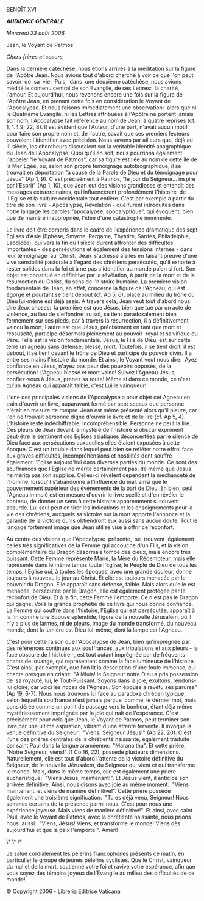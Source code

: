 BENOÎT XVI

***AUDIENCE GÉNÉRALE***

*Mercredi 23 août 2006*

Jean, le Voyant de Patmos

*Chers frères et soeurs,*

Dans la dernière catéchèse, nous étions arrivés à la méditation sur la figure de l'Apôtre Jean. Nous avions tout d'abord cherché à voir ce que l'on peut savoir  de  sa  vie.  Puis,  dans  une deuxième catéchèse, nous avions médité le contenu central de son Evangile, de ses Lettres:  la charité, l'amour. Et aujourd'hui, nous revenons encore une fois sur la figure de l'Apôtre Jean, en prenant cette fois en considération le Voyant de l'Apocalypse. Et nous faisons immédiatement une observation:  alors que ni le Quatrième Evangile, ni les Lettres attribuées à l'Apôtre ne portent jamais son nom, l'Apocalypse fait référence au nom de Jean, à quatre reprises (cf. 1, 1.4.9; 22, 8). Il est évident que l'Auteur, d'une part, n'avait aucun motif pour taire son propre nom et, de l'autre, savait que ses premiers lecteurs pouvaient l'identifier avec précision. Nous savons par ailleurs que, déjà au III siècle, les chercheurs discutaient sur la véritable identité anagraphique du Jean de l'Apocalypse. Quoi qu'il en soit, nous pourrions également l'appeler "le Voyant de Patmos", car sa figure est liée au nom de cette île de la Mer Egée, où, selon son propre témoignage autobiographique, il se trouvait en déportation "à cause de la Parole de Dieu et du témoignage pour Jésus" (Ap 1, 9). C'est précisément à Patmos, "le jour du Seigneur... inspiré par l'Esprit" (Ap 1, 10), que Jean eut des visions grandioses et entendit des messages extraordinaires, qui influencèrent profondément l'histoire  de  l'Eglise et la culture occidentale tout entière. C'est par exemple à partir du titre de son livre - Apocalypse, Révélation - que furent introduites dans notre langage les paroles "apocalypse, apocalyptique", qui évoquent, bien que de manière inappropriée, l'idée d'une catastrophe imminente.

Le livre doit être compris dans le cadre de l'expérience dramatique des sept Eglises d'Asie (Ephèse, Smyrne, Pergame, Thyatire, Sardes, Philadelphie, Laodicée), qui vers la fin du I siècle durent affronter des difficultés importantes - des persécutions et également des tensions internes - dans leur témoignage  au  Christ.  Jean  s'adresse à elles en faisant preuve d'une vive sensibilité pastorale à l'égard des chrétiens persécutés, qu'il exhorte à rester solides dans la foi et à ne pas s'identifier au monde païen si fort. Son objet est constitué en définitive par la révélation, à partir de la mort et de la résurrection du Christ, du sens de l'histoire humaine. La première vision fondamentale de Jean, en effet, concerne la figure de l'Agneau, qui est égorgé et pourtant se tient debout (cf. Ap 5, 6), placé au milieu du trône où Dieu lui-même est déjà assis. A travers cela, Jean veut tout d'abord nous dire deux choses:  la première est que Jésus, bien que tué par un acte de violence, au lieu de s'effondrer au sol, se tient paradoxalement bien fermement sur ses pieds, car à travers la résurrection, il a définitivement vaincu la mort; l'autre est que Jésus, précisément en tant que mort et ressuscité, participe désormais pleinement au pouvoir  royal et salvifique du Père. Telle est la vision fondamentale. Jésus, le Fils de Dieu, est sur cette terre un agneau sans défense, blessé, mort. Toutefois, il se tient droit, il est debout, il se tient devant le trône de Dieu et participe du pouvoir divin. Il a entre ses mains l'histoire du monde. Et ainsi, le Voyant veut nous dire:  Ayez confiance en Jésus, n'ayez pas peur des pouvoirs opposés, de la persécution! L'Agneau blessé et mort vainc! Suivez l'Agneau Jésus, confiez-vous à Jésus, prenez sa route! Même si dans ce monde, ce n'est qu'un Agneau qui apparaît faible, c'est Lui le vainqueur!

L'une des principales visions de l'Apocalypse a pour objet cet Agneau en train d'ouvrir un livre, auparavant fermé par sept sceaux que personne n'était en mesure de rompre. Jean est même présenté alors qu'il pleure, car l'on ne trouvait personne digne d'ouvrir le livre et de le lire (cf. Ap 5, 4). L'histoire reste indéchiffrable, incompréhensible. Personne ne peut la lire. Ces pleurs de Jean devant le mystère de l'histoire si obscur expriment peut-être le sentiment des Eglises asiatiques déconcertées par le silence de Dieu face aux persécutions auxquelles elles étaient exposées à cette époque. C'est un trouble dans lequel peut bien se refléter notre effroi face aux graves difficultés, incompréhensions et hostilités dont souffre également l'Eglise aujourd'hui dans diverses parties du monde. Ce sont des souffrances que l'Eglise ne mérite certainement pas, de même que Jésus ne mérita pas son supplice. Celles-ci révèlent cependant la méchanceté de l'homme, lorsqu'il s'abandonne à l'influence du mal, ainsi que le gouvernement supérieur des événements de la part de Dieu. Eh bien, seul l'Agneau immolé est en mesure d'ouvrir le livre scellé et d'en révéler le contenu, de donner un sens à cette histoire apparemment si souvent absurde. Lui seul peut en tirer les indications et les enseignements pour la vie des chrétiens, auxquels sa victoire sur la mort apporte l'annonce et la garantie de la victoire qu'ils obtiendront eux aussi sans aucun doute. Tout le langage fortement imagé que Jean utilise vise à offrir ce réconfort.

Au centre des visions que l'Apocalypse  présente,  se  trouvent  également celles très significatives de la Femme qui accouche d'un Fils, et la vision complémentaire du Dragon désormais tombé des cieux, mais encore très puissant. Cette Femme représente Marie, la Mère du Rédempteur, mais elle représente dans le même temps toute l'Eglise, le Peuple de Dieu de tous les temps, l'Eglise qui, à toutes les époques, avec une grande douleur, donne toujours à nouveau le jour au Christ. Et elle est toujours menacée par le pouvoir du Dragon. Elle apparaît sans défense, faible. Mais alors qu'elle est menacée, persécutée par le Dragon, elle est également protégée par le réconfort de Dieu. Et à la fin, cette Femme l'emporte. Ce n'est pas le Dragon qui gagne. Voilà la grande prophétie de ce livre qui nous donne confiance. La Femme qui souffre dans l'histoire, l'Eglise qui est persécutée, apparaît à la fin comme une Epouse splendide, figure de la nouvelle Jérusalem, où il n'y a plus de larmes, ni de pleurs, image du monde transformé, du nouveau monde, dont la lumière est Dieu lui-même, dont la lampe est l'Agneau.

C'est pour cette raison que l'Apocalypse de Jean, bien qu'imprégnée par des références continues aux souffrances, aux tribulations et aux pleurs - la face obscure de l'histoire -, est tout autant imprégnée par de fréquents chants de louange, qui représentent comme la face lumineuse de l'histoire. C'est ainsi, par exemple, que l'on lit la description d'une foule immense, qui chante presque en criant:  "Alléluia! le Seigneur notre Dieu a pris possession de  sa royauté, lui, le Tout-Puissant. Soyons dans la joie, exultons, rendons-lui gloire, car voici les noces de l'Agneau. Son épouse a revêtu ses parures" (Ap 19, 6-7). Nous nous trouvons ici face au paradoxe chrétien typique, selon lequel la souffrance n'est jamais perçue  comme  le dernier mot, mais considérée comme un point de passage vers le bonheur, étant déjà même mystérieusement imprégnée par la joie qui naît de l'espérance. C'est précisément pour cela que Jean, le Voyant de Patmos, peut terminer son livre par une ultime aspiration, vibrant d'une attente fervente. Il invoque la venue définitive du Seigneur:  "Viens, Seigneur Jésus!" (Ap 22, 20). C'est l'une des prières centrales de la chrétienté naissante, également traduite par saint Paul dans la langue araméenne:  "Marana tha". Et cette prière, "Notre Seigneur, viens!" (1 Co 16, 22), possède plusieurs dimensions. Naturellement, elle est tout d'abord l'attente de la victoire définitive du Seigneur, de la nouvelle Jérusalem, du Seigneur qui vient et qui transforme le monde. Mais, dans le même temps, elle est également une prière eucharistique:  "Viens Jésus, maintenant!". Et Jésus vient, il anticipe son arrivée définitive. Ainsi, nous disons avec joie au même moment:  "Viens maintenant, et viens de manière définitive!". Cette prière possède également une troisième signification:  "Tu es déjà venu, Seigneur! Nous sommes certains de ta présence parmi nous. C'est pour nous une expérience joyeuse. Mais viens de manière définitive!". Et ainsi, avec saint Paul, avec le Voyant de Patmos, avec la chrétienté naissante, nous prions nous  aussi:  "Viens, Jésus! Viens, et transforme le monde! Viens dès aujourd'hui et que la paix l'emporte!". Amen!

\\* \\* \\*

Je salue cordialement les pèlerins francophones présents ce matin, en particulier le groupe de jeunes pèlerins cyclistes. Que le Christ, vainqueur du mal et de la mort, soutienne votre foi et ravive votre espérance, afin que vous soyez des témoins joyeux de l’Évangile au milieu des difficultés de ce monde!

© Copyright 2006 - Libreria Editrice Vaticana